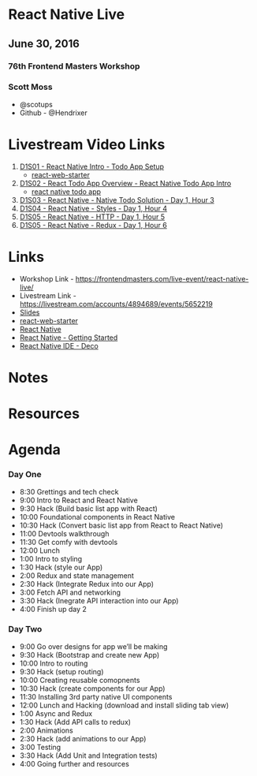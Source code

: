 # React Native Live

## June 30, 2016

### 76th Frontend Masters Workshop

### Scott Moss

* @scotups
* Github - @Hendrixer


# Livestream Video Links

1. [D1S01 - React Native Intro - Todo App Setup](https://livestream.com/accounts/4894689/events/5652219/videos/128211904)
    * [react-web-starter](https://github.com/FrontendMasters/react-web-starter)
1. [D1S02 - React Todo App Overview - React Native Todo App Intro](https://livestream.com/accounts/4894689/events/5652219/videos/128217150)
    * [react native todo app](https://github.com/FrontendMasters/react-native-todo)
2. [D1S03 - React Native - Native Todo Solution - Day 1, Hour 3](https://livestream.com/accounts/4894689/events/5652219/videos/128223858)
3. [D1S04 - React Native - Styles - Day 1, Hour 4](https://livestream.com/accounts/4894689/events/5652219/videos/128234271)
4. [D1S05 - React Native - HTTP - Day 1, Hour 5](https://livestream.com/accounts/4894689/events/5652219/videos/128237199)
5. [D1S05 - React Native - Redux - Day 1, Hour 6](https://livestream.com/accounts/4894689/events/5652219/videos/128244260)


# Links

* Workshop Link - https://frontendmasters.com/live-event/react-native-live/
* Livestream Link - https://livestream.com/accounts/4894689/events/5652219
* [Slides](https://docs.google.com/presentation/d/18gCaTdcF9Hd7RPtVYdF8y52pPyLL3dwR5odxWLpZAkQ/edit?usp=sharing)
* [react-web-starter](https://github.com/FrontendMasters/react-web-starter)
* [React Native](https://facebook.github.io/react-native)
* [React Native - Getting Started](https://facebook.github.io/react-native/docs/getting-started.html)
* [React Native IDE - Deco](https://www.decosoftware.com/)

# Notes


# Resources



# Agenda

### Day One

* 8:30    Grettings and tech check
* 9:00    Intro to React and React Native
* 9:30    Hack (Build basic list app with React)
* 10:00   Foundational components in React Native
* 10:30   Hack (Convert basic list app from React to React Native)
* 11:00   Devtools walkthrough
* 11:30   Get comfy with devtools
* 12:00   Lunch
* 1:00    Intro to styling
* 1:30    Hack (style our App)
* 2:00    Redux and state management
* 2:30    Hack (Integrate Redux into our App)
* 3:00    Fetch API and networking
* 3:30    Hack (Inegrate API interaction into our App)
* 4:00    Finish up day 2


### Day Two

* 9:00    Go over designs for app we’ll be making
* 9:30    Hack (Bootstrap and create new App)
* 10:00   Intro to routing
* 9:30    Hack (setup routing)
* 10:00   Creating reusable comopnents
* 10:30   Hack (create components for our App)
* 11:30   Installing 3rd party native UI components
* 12:00   Lunch and Hacking (download and install sliding tab view)
* 1:00    Async and Redux
* 1:30    Hack (Add API calls to redux)
* 2:00    Animations
* 2:30    Hack (add animations to our App)
* 3:00    Testing
* 3:30    Hack (Add Unit and Integration tests)
* 4:00    Going further and resources

